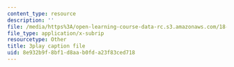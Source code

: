 ```yaml
---
content_type: resource
description: ''
file: /media/https%3A/open-learning-course-data-rc.s3.amazonaws.com/18-404j-theory-of-computation-fall-2020/8e932b9f8bf1d8aab0fda23f83ced718_N-_XmLanPYg.srt
file_type: application/x-subrip
resourcetype: Other
title: 3play caption file
uid: 8e932b9f-8bf1-d8aa-b0fd-a23f83ced718
---
```

